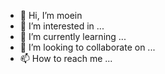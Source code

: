 - 👋 Hi, I’m moein
- 👀 I’m interested in ...
- 🌱 I’m currently learning ...
- 💞️ I’m looking to collaborate on ...
- 📫 How to reach me ...

<!---
moeinasefi/moeinasefi is a ✨ special ✨ repository because its `README.md` (this file) appears on your GitHub profile.
You can click the Preview link to take a look at your changes.
--->

